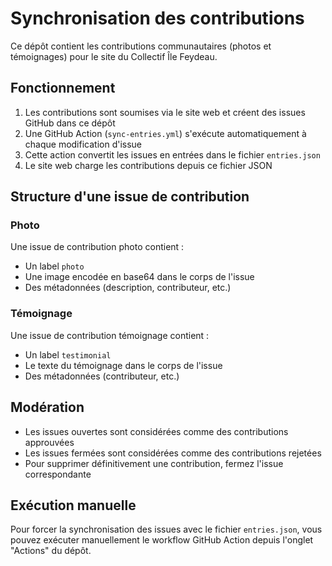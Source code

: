 # Synchronisation des contributions

Ce dépôt contient les contributions communautaires (photos et témoignages) pour le site du Collectif Île Feydeau.

## Fonctionnement

1. Les contributions sont soumises via le site web et créent des issues GitHub dans ce dépôt
2. Une GitHub Action (`sync-entries.yml`) s'exécute automatiquement à chaque modification d'issue
3. Cette action convertit les issues en entrées dans le fichier `entries.json`
4. Le site web charge les contributions depuis ce fichier JSON

## Structure d'une issue de contribution

### Photo

Une issue de contribution photo contient :
- Un label `photo`
- Une image encodée en base64 dans le corps de l'issue
- Des métadonnées (description, contributeur, etc.)

### Témoignage

Une issue de contribution témoignage contient :
- Un label `testimonial`
- Le texte du témoignage dans le corps de l'issue
- Des métadonnées (contributeur, etc.)

## Modération

- Les issues ouvertes sont considérées comme des contributions approuvées
- Les issues fermées sont considérées comme des contributions rejetées
- Pour supprimer définitivement une contribution, fermez l'issue correspondante

## Exécution manuelle

Pour forcer la synchronisation des issues avec le fichier `entries.json`, vous pouvez exécuter manuellement le workflow GitHub Action depuis l'onglet "Actions" du dépôt.
